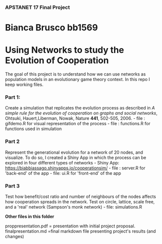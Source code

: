 ### APSTANET 17 Final Project
Bianca Brusco bb1569
================================

# Using Networks to study the Evolution of Cooperation

The goal of this project is to understand how we can use networks as population models in an evolutionary game theory context.
In this repo I keep working files. 


### Part 1: 

Create a simulation that replicates the evolution process as described in *A simple rule for the evolution of cooperation on graphs and social networks*, Ohtsuki, Hauert,Liberman, Nowak, Nature **441**, 502-505, 2006.
	- file : gifdemo.R for visual representation of the process
	- file : functions.R for functions used in simulation

### Part 2

Represent the generational evolution for a network of 20 nodes, and visualize. To do so, I created a Shiny App in which the process can be explored in four different types of networks
	- Shiny App: https://biabbiassago.shinyapps.io/cooperationsim/
	- file : server.R for 'back-end' of the app
	- file: ui.R for 'front-end' of the app

### Part 3

Test how benefit/cost ratio and number of neighbours of the nodes affects how cooperation spreads in the network.  Test on circle, lattice, scale free, and a 'real' network (Sampson's monk network)
	- file: simulations.R
	
	
__Other files in this folder__

proppresentation.pdf = presentation with initial project proposal.
finalpresentation.md =final markdown file presenting project's results (and changes)


	
